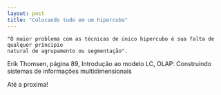 ```yaml
---
layout: post
title: "Colocando tudo em um hipercubo"
---
```


    "O maior problema com as técnicas de único hipercubo é sua falta de qualquer príncipio 
    natural de agrupamento ou segmentação".

Erik Thomsen, página 89, Introdução ao modelo LC, OLAP: Construindo sistemas de informações multidimensionais

Até a proxima!
